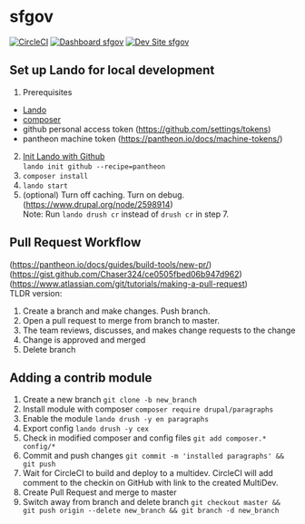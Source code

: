 # sfgov

[![CircleCI](https://circleci.com/gh/SFDigitalServices/sfgov.svg?style=shield)](https://circleci.com/gh/SFDigitalServices/sfgov)
[![Dashboard sfgov](https://img.shields.io/badge/dashboard-sfgov-yellow.svg)](https://dashboard.pantheon.io/sites/91d50373-c4cf-40e4-a646-cb73e16a140c#dev/code)
[![Dev Site sfgov](https://img.shields.io/badge/site-sfgov-blue.svg)](http://dev-sfgov.pantheonsite.io/)


## Set up Lando for local development
1. Prerequisites
  * [Lando](https://docs.devwithlando.io/installation/installing.html)
  * [composer](https://getcomposer.org/download/)
  * github personal access token (https://github.com/settings/tokens)
  * pantheon machine token (https://pantheon.io/docs/machine-tokens/)  

2. [Init Lando with Github](https://docs.devwithlando.io/cli/init.html#github)  
`lando init github --recipe=pantheon`
3. `composer install`
4. `lando start`
5. (optional) Turn off caching.  Turn on debug. (https://www.drupal.org/node/2598914)  
  Note:  Run `lando drush cr` instead of `drush cr` in step 7.

## Pull Request Workflow
(https://pantheon.io/docs/guides/build-tools/new-pr/)
(https://gist.github.com/Chaser324/ce0505fbed06b947d962)   
(https://www.atlassian.com/git/tutorials/making-a-pull-request)  
TLDR version:  
1. Create a branch and make changes.  Push branch.
2. Open a pull request to merge from branch to master.
3. The team reviews, discusses, and makes change requests to the change
4. Change is approved and merged
5. Delete branch


## Adding a contrib module
1. Create a new branch `git clone -b new_branch`
2. Install module with composer `composer require drupal/paragraphs`
3. Enable the module `lando drush -y en paragraphs`
4. Export config `lando drush -y cex`
5. Check in modified composer and config files `git add composer.* config/*`
6. Commit and push changes `git commit -m 'installed paragraphs' && git push`
7. Wait for CircleCI to build and deploy to a multidev.  CircleCI will add comment to the checkin on GitHub with link to the created MultiDev.
8. Create Pull Request and merge to master
9. Switch away from branch and delete branch `git checkout master && git push origin --delete new_branch && git branch -d new_branch`
